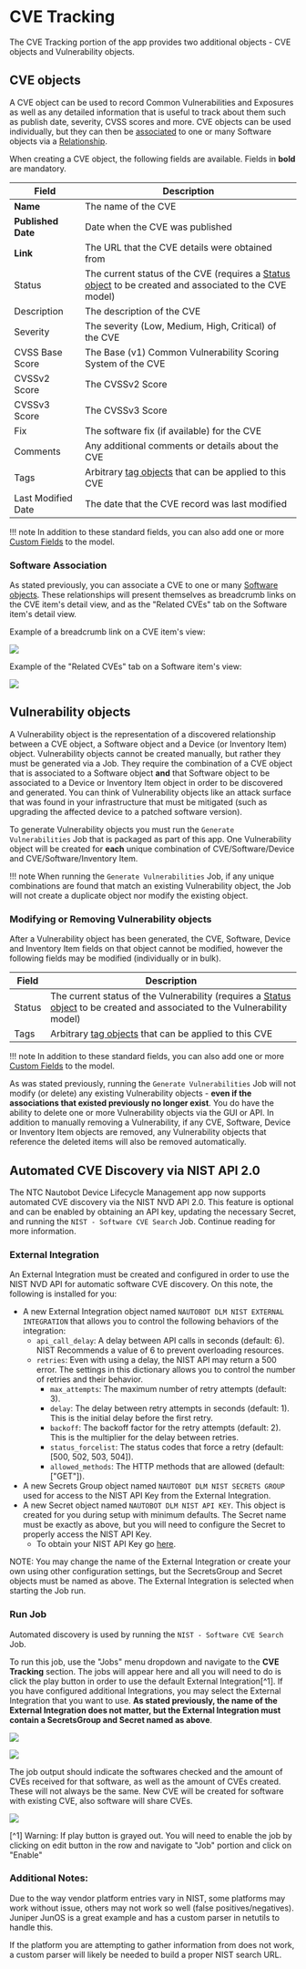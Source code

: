 # CVE Tracking

The CVE Tracking portion of the app provides two additional objects - CVE objects and Vulnerability objects.

## CVE objects

A CVE object can be used to record Common Vulnerabilities and Exposures as well as any detailed information that is useful to track about them such as publish date, severity, CVSS scores and more. CVE objects can be used individually, but they can then be [associated](#software-association) to one or many Software objects via a [Relationship](https://docs.nautobot.com/projects/core/en/stable/models/extras/relationship/).

When creating a CVE object, the following fields are available. Fields in **bold** are mandatory.

| Field | Description |
| -- | -- |
| **Name** | The name of the CVE |
| **Published Date** | Date when the CVE was published |
| **Link** | The URL that the CVE details were obtained from |
| Status | The current status of the CVE (requires a [Status object](https://docs.nautobot.com/projects/core/en/stable/models/extras/status/) to be created and associated to the CVE model) |
| Description | The description of the CVE |
| Severity | The severity (Low, Medium, High, Critical) of the CVE |
| CVSS Base Score | The Base (v1) Common Vulnerability Scoring System of the CVE |
| CVSSv2 Score | The CVSSv2 Score |
| CVSSv3 Score | The CVSSv3 Score |
| Fix | The software fix (if available) for the CVE |
| Comments | Any additional comments or details about the CVE |
| Tags | Arbitrary [tag objects](https://docs.nautobot.com/projects/core/en/stable/models/extras/tag/) that can be applied to this CVE |
| Last Modified Date | The date that the CVE record was last modified |

!!! note
    In addition to these standard fields, you can also add one or more [Custom Fields](https://docs.nautobot.com/projects/core/en/stable/models/extras/customfield/) to the model.

### Software Association

As stated previously, you can associate a CVE to one or many [Software objects](./software_lifecycle.md#software-objects). These relationships will present themselves as breadcrumb links on the CVE item's detail view, and as the "Related CVEs" tab on the Software item's detail view.

Example of a breadcrumb link on a CVE item's view:

![](../images/lcm_cve_breadcrumb.png)

Example of the "Related CVEs" tab on a Software item's view:

![](../images/lcm_software_breadcrumb.png)

## Vulnerability objects

A Vulnerability object is the representation of a discovered relationship between a CVE object, a Software object and a Device (or Inventory Item) object. Vulnerability objects cannot be created manually, but rather they must be generated via a Job. They require the combination of a CVE object that is associated to a Software object **and** that Software object to be associated to a Device or Inventory Item object in order to be discovered and generated. You can think of Vulnerability objects like an attack surface that was found in your infrastructure that must be mitigated (such as upgrading the affected device to a patched software version).

To generate Vulnerability objects you must run the ``Generate Vulnerabilities`` Job that is packaged as part of this app. One Vulnerability object will be created for **each** unique combination of CVE/Software/Device and CVE/Software/Inventory Item.

!!! note
    When running the ``Generate Vulnerabilities`` Job, if any unique combinations are found that match an existing Vulnerability object, the Job will not create a duplicate object nor modify the existing object.

### Modifying or Removing Vulnerability objects

After a Vulnerability object has been generated, the CVE, Software, Device and Inventory Item fields on that object cannot be modified, however the following fields may be modified (individually or in bulk).

| Field | Description |
| -- | -- |
| Status | The current status of the Vulnerability (requires a [Status object](https://docs.nautobot.com/projects/core/en/stable/models/extras/status/) to be created and associated to the Vulnerability model) |
| Tags | Arbitrary [tag objects](https://docs.nautobot.com/projects/core/en/stable/models/extras/tag/) that can be applied to this CVE |

!!! note
    In addition to these standard fields, you can also add one or more [Custom Fields](https://docs.nautobot.com/projects/core/en/stable/models/extras/customfield/) to the model.

As was stated previously, running the ``Generate Vulnerabilities`` Job will not modify (or delete) any existing Vulnerability objects - **even if the associations that existed previously no longer exist**. You do have the ability to delete one or more Vulnerability objects via the GUI or API. In addition to manually removing a Vulnerability, if any CVE, Software, Device or Inventory Item objects are removed, any Vulnerability objects that reference the deleted items will also be removed automatically.

## Automated CVE Discovery via NIST API 2.0
The NTC Nautobot Device Lifecycle Management app now supports automated CVE discovery via the NIST NVD API 2.0.  This feature is optional and can be enabled by obtaining an API key, updating the necessary Secret, and running the ``NIST - Software CVE Search`` Job. Continue reading for more information.

### External Integration
An External Integration must be created and configured in order to use the NIST NVD API for automatic software CVE discovery. On this note, the following is installed for you:

- A new External Integration object named ``NAUTOBOT DLM NIST EXTERNAL INTEGRATION`` that allows you to control the following behaviors of the integration:
    - ``api_call_delay``: A delay between API calls in seconds (default: 6).  NIST Recommends a value of 6 to prevent overloading resources.
    - ``retries``: Even with using a delay, the NIST API may return a 500 error.  The settings in this dictionary allows you to control the number of retries and their behavior.
        - ``max_attempts``: The maximum number of retry attempts (default: 3).
        - ``delay``: The delay between retry attempts in seconds (default: 1).  This is the initial delay before the first retry.
        - ``backoff``: The backoff factor for the retry attempts (default: 2).  This is the multiplier for the delay between retries.
        - ``status_forcelist``: The status codes that force a retry (default: [500, 502, 503, 504]).
        - ``allowed_methods``: The HTTP methods that are allowed (default: ["GET"]).
- A new Secrets Group object named ``NAUTOBOT DLM NIST SECRETS GROUP`` used for access to the NIST API Key from the External Integration.
- A new Secret object named ``NAUTOBOT DLM NIST API KEY``.  This object is created for you during setup with minimum defaults.  The Secret name must be exactly as above, but you will need to configure the Secret to properly access the NIST API Key.
    - To obtain your NIST API Key go [here]('https://nvd.nist.gov/developers/request-an-api-key').

NOTE: You may change the name of the External Integration or create your own using other configuration settings, but the SecretsGroup and Secret objects must be named as above.  The External Integration is selected when starting the Job run.


### Run Job
Automated discovery is used by running the ``NIST - Software CVE Search`` Job.

To run this job, use the "Jobs" menu dropdown and navigate to the **CVE Tracking** section. The jobs will appear here and all you will need to do is click the play button in order to use the default External Integration[^1].  If you have configured additional Integrations, you may select the External Integration that you want to use.  **As stated previously, the name of the External Integration does not matter, but the External Integration must contain a SecretsGroup and Secret named as above**.

![](../images/lcm_cve_nist_job.png)

![](../images/lcm_cve_nist_job_run.png)

The job output should indicate the softwares checked and the amount of CVEs received for that software, as well as the amount of CVEs created.  These will not always be the same.  New CVE will be created for software with existing CVE, also software will share CVEs.

![](../images/lcm_cve_nist_job_log.png)

[^1] Warning: If play button is grayed out. You will need to enable the job by clicking on edit button in the row and navigate to "Job" portion and click on "Enable"


### Additional Notes:
Due to the way vendor platform entries vary in NIST, some platforms may work without issue, others may not work so well (false positives/negatives).  Juniper JunOS is a great example and has a custom parser in netutils to handle this.

If the platform you are attempting to gather information from does not work, a custom parser will likely be needed to build a proper NIST search URL.
